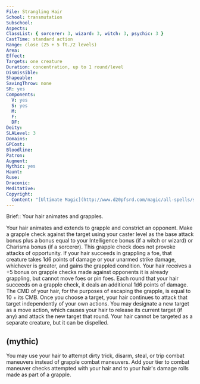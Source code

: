 ```yaml
---
File: Strangling Hair
School: transmutation
Subschool: 
Aspects: 
ClassList: { sorcerer: 3, wizard: 3, witch: 3, psychic: 3 }
CastTime: standard action
Range: close (25 + 5 ft./2 levels)
Area: 
Effect: 
Targets: one creature
Duration: concentration, up to 1 round/level
Dismissible: 
Shapeable: 
SavingThrow: none
SR: yes
Components:
  V: yes
  S: yes
  M: 
  F: 
  DF: 
Deity: 
SLALevel: 3
Domains: 
GPCost: 
Bloodline: 
Patron: 
Augment: 
Mythic: yes
Haunt: 
Ruse: 
Draconic: 
Meditative: 
Copyright:
  Content: "[Ultimate Magic](http://www.d20pfsrd.com/magic/all-spells/s/strangling-hair)"
---
```

Brief:: Your hair animates and grapples.

Your hair animates and extends to grapple and constrict an opponent. Make a grapple check against the target using your caster level as the base attack bonus plus a bonus equal to your Intelligence bonus (if a witch or wizard) or Charisma bonus (if a sorcerer). This grapple check does not provoke attacks of opportunity. If your hair succeeds in grappling a foe, that creature takes 1d6 points of damage or your unarmed strike damage, whichever is greater, and gains the grappled condition. Your hair receives a +5 bonus on grapple checks made against opponents it is already grappling, but cannot move foes or pin foes. Each round that your hair succeeds on a grapple check, it deals an additional 1d6 points of damage. The CMD of your hair, for the purposes of escaping the grapple, is equal to 10 + its CMB.  Once you choose a target, your hair continues to attack that target independently of your own actions. You may designate a new target as a move action, which causes your hair to release its current target (if any) and attack the new target that round. Your hair cannot be targeted as a separate creature, but it can be dispelled.


## (mythic)

You may use your hair to attempt dirty trick, disarm, steal, or trip combat maneuvers instead of grapple combat maneuvers. Add your tier to combat maneuver checks attempted with your hair and to your hair's damage rolls made as part of a grapple.

